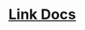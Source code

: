 # [Link Docs](https://docs.google.com/document/d/1MxDOB6QJu9r1_DLRREYTwpVhILJ7LPitr-yTWrbGwag/edit?usp=sharing)